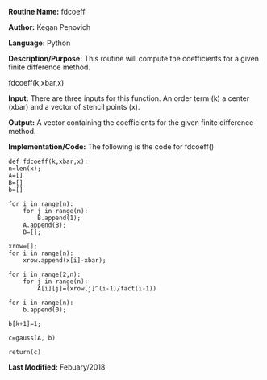 **Routine Name:**           fdcoeff

**Author:** Kegan Penovich

**Language:** Python

**Description/Purpose:** This routine will compute the coefficients for a given finite difference method.

fdcoeff(k,xbar,x)

**Input:** There are three inputs for this function. An order term (k) a center (xbar) and a vector of stencil points (x).

**Output:** A vector containing the coefficients for the given finite difference method.

**Implementation/Code:** The following is the code for fdcoeff()

    def fdcoeff(k,xbar,x):
    n=len(x);
    A=[]
    B=[]
    b=[]
    
    for i in range(n):
        for j in range(n):
            B.append(1);
        A.append(B);    
        B=[];
    
    xrow=[];
    for i in range(n):
        xrow.append(x[i]-xbar);
        
    for i in range(2,n):
        for j in range(n):
            A[i][j]=(xrow[j]^(i-1)/fact(i-1))
            
    for i in range(n):
        b.append(0);
        
    b[k+1]=1;
    
    c=gauss(A, b)
    
    return(c)
     
**Last Modified:** Febuary/2018
